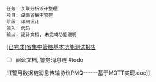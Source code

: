 	任务: 关联分析设计整理
	项目: 湖南省集中管控
	阶段: 详细设计
	输入: 代码
	输出: 设计文档, 未完成功能说明


[[已完成]省集中管控基本功能测试报告](airmail://message?mail=lidong.yang%40pekall.com&messageid=ALgANAAHI1%2AzTVFgchxJ64pY)
- [ ] 阅读文档, 警务消息链 #todo

![[警用数据链消息传输协议PMQ------基于MQTT实现.doc]]
